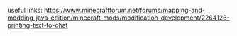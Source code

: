 useful links:
https://www.minecraftforum.net/forums/mapping-and-modding-java-edition/minecraft-mods/modification-development/2264126-printing-text-to-chat
